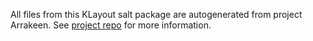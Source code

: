 All files from this KLayout salt package are autogenerated from project Arrakeen.
See [project repo](https://gitlab.com/Chips4Makers/c4m-arrakeen) for more information.
